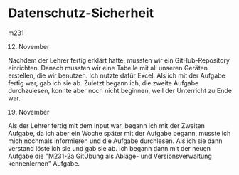 # Datenschutz-Sicherheit
m231

12. November

Nachdem der Lehrer fertig erklärt hatte, mussten wir ein GitHub-Repository einrichten. Danach mussten wir eine Tabelle mit all unseren Geräten erstellen, die wir benutzen. Ich nutzte dafür Excel. Als ich mit der Aufgabe fertig war, gab ich sie ab. Zuletzt begann ich, die zweite Aufgabe durchzulesen, konnte aber noch nicht beginnen, weil der Unterricht zu Ende war.

19. November

Als der Lehrer fertig mit dem Input war, begann ich mit der Zweiten Aufgabe, da ich aber ein Woche später mit der Aufgabe begann, musste ich mich nochmals informieren und die Aufgabe durchlesen. Als ich sie dann verstand löste ich sie und gab sie ab. Ich begann dann mit der neuen Aufgabe die "M231-2a GitÜbung als Ablage- und Versionsverwaltung kennenlernen" Aufgabe. 

 
